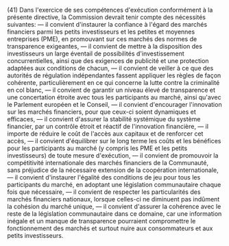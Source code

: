 (41) Dans l'exercice de ses compétences d'exécution conformément à la présente directive, la Commission devrait tenir compte des nécessités suivantes: — il convient d'instaurer la confiance à l'égard des marchés financiers parmi les petits investisseurs et les petites et moyennes entreprises (PME), en promouvant sur ces marchés des normes de transparence exigeantes, — il convient de mettre à la disposition des investisseurs un large éventail de possibilités d'investissement concurrentielles, ainsi que des exigences de publicité et une protection adaptées aux conditions de chacun, — il convient de veiller à ce que des autorités de régulation indépendantes fassent appliquer les règles de façon cohérente, particulièrement en ce qui concerne la lutte contre la criminalité en col blanc, — il convient de garantir un niveau élevé de transparence et une concertation étroite avec tous les participants au marché, ainsi qu'avec le Parlement européen et le Conseil, — il convient d'encourager l'innovation sur les marchés financiers, pour que ceux-ci soient dynamiques et efficaces, — il convient d'assurer la stabilité systémique du système financier, par un contrôle étroit et réactif de l'innovation financière, — il importe de réduire le coût de l'accès aux capitaux et de renforcer cet accès, — il convient d'équilibrer sur le long terme les coûts et les bénéfices pour les participants au marché (y compris les PME et les petits investisseurs) de toute mesure d'exécution, — il convient de promouvoir la compétitivité internationale des marchés financiers de la Communauté, sans préjudice de la nécessaire extension de la coopération internationale, — il convient d'instaurer l'égalité des conditions de jeu pour tous les participants du marché, en adoptant une législation communautaire chaque fois que nécessaire, — il convient de respecter les particularités des marchés financiers nationaux, lorsque celles-ci ne diminuent pas indûment la cohésion du marché unique, — il convient d'assurer la cohérence avec le reste de la législation communautaire dans ce domaine, car une information inégale et un manque de transparence pourraient compromettre le fonctionnement des marchés et surtout nuire aux consommateurs et aux petits investisseurs.